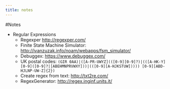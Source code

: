 ```yaml
---
title: notes
---
```


#Notes

* Regular Expressions
  * Regexper http://regexper.com/
  * Finite State Machine Simulator: http://ivanzuzak.info/noam/webapps/fsm_simulator/
  * Debuggex: https://www.debuggex.com/
  * UK postal codes: `(GIR 0AA)|([A-PR-UWYZ](([0-9][0-9]?)|(([A-HK-Y][0-9]([0-9]?|[ABEHMNPRVWXY]))|(([0-9][A-HJKSTUW])))) [0-9][ABD-HJLNP-UW-Z]{2})`
  * Create regex from text:  http://txt2re.com/
  * RegexGenerator: http://regex.inginf.units.it/
